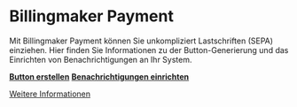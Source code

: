 Billingmaker Payment
====================

Mit Billingmaker Payment können Sie unkompliziert Lastschriften (SEPA) einziehen.
Hier finden Sie Informationen zu der Button-Generierung und das Einrichten von Benachrichtigungen an Ihr System.

**[Button erstellen](Button.md)**
**[Benachrichtigungen einrichten](Benachrichtigungen.md)**

[Weitere Informationen](https://payment.billingmaker.com)
